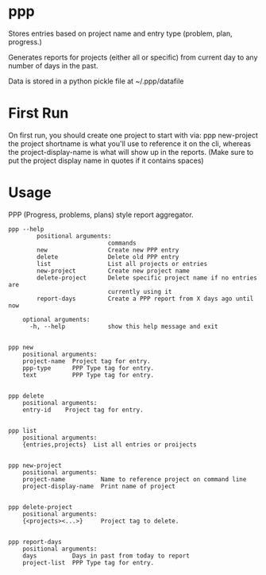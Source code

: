 ppp
===

Stores entries based on project name and entry type (problem, plan, progress.)

Generates reports for projects (either all or specific) from current day
to any number of days in the past.

Data is stored in a python pickle file at ~/.ppp/datafile

First Run
=========

On first run, you should create one project to start with via:
ppp new-project <project-shortname> <project-display-name>
the project shortname is what you'll use to reference it on the cli,
whereas the project-display-name is what will show up in the reports.
(Make sure to put the project display name in quotes if it contains spaces)

Usage
=====

PPP (Progress, problems, plans) style report aggregator.
    
    ppp --help
            positional arguments:
                                commands
            new                 Create new PPP entry
            delete              Delete old PPP entry
            list                List all projects or entries
            new-project         Create new project name
            delete-project      Delete specific project name if no entries are
                                currently using it
            report-days         Create a PPP report from X days ago until now
        
        optional arguments:
          -h, --help            show this help message and exit


    ppp new
        positional arguments:
        project-name  Project tag for entry.
        ppp-type      PPP Type tag for entry.
        text          PPP Type tag for entry.


    ppp delete
        positional arguments:
        entry-id    Project tag for entry.


    ppp list
        positional arguments:
        {entries,projects}  List all entries or proijects


    ppp new-project
        positional arguments:
        project-name          Name to reference project on command line
        project-display-name  Print name of project


    ppp delete-project
        positional arguments:
        {<projects><...>}     Project tag to delete.
        

    ppp report-days
        positional arguments:
        days          Days in past from today to report
        project-list  PPP Type tag for entry.
